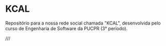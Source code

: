 # KCAL
Repositório para a nossa rede social chamada "KCAL", desenvolvida pelo curso de Engenharia de Software da PUCPR (3° período).

///
